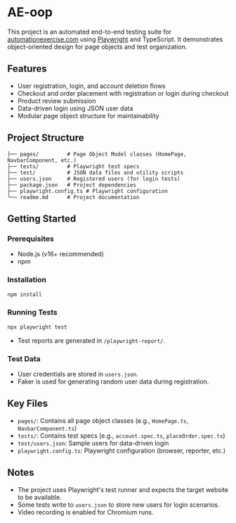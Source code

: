 # AE-oop

This project is an automated end-to-end testing suite for [automationexercise.com](https://www.automationexercise.com/) using [Playwright](https://playwright.dev/) and TypeScript. It demonstrates object-oriented design for page objects and test organization.

## Features

- User registration, login, and account deletion flows
- Checkout and order placement with registration or login during checkout
- Product review submission
- Data-driven login using JSON user data
- Modular page object structure for maintainability

## Project Structure

```
├── pages/         # Page Object Model classes (HomePage, NavbarComponent, etc.)
├── tests/         # Playwright test specs
├── test/          # JSON data files and utility scripts
├── users.json     # Registered users (for login tests)
├── package.json   # Project dependencies
├── playwright.config.ts # Playwright configuration
└── readme.md      # Project documentation
```

## Getting Started

### Prerequisites

- Node.js (v16+ recommended)
- npm

### Installation

```bash
npm install
```

### Running Tests

```bash
npx playwright test
```

- Test reports are generated in `/playwright-report/`.

### Test Data

- User credentials are stored in `users.json`.
- Faker is used for generating random user data during registration.

## Key Files

- `pages/`: Contains all page object classes (e.g., `HomePage.ts`, `NavbarComponent.ts`)
- `tests/`: Contains test specs (e.g., `account.spec.ts`, `placeOrder.spec.ts`)
- `test/users.json`: Sample users for data-driven login
- `playwright.config.ts`: Playwright configuration (browser, reporter, etc.)

## Notes

- The project uses Playwright's test runner and expects the target website to be available.
- Some tests write to `users.json` to store new users for login scenarios.
- Video recording is enabled for Chromium runs.